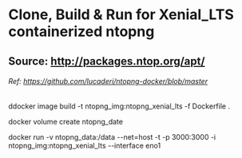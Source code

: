 # Clone, Build & Run for Xenial_LTS containerized ntopng
## Source: http://packages.ntop.org/apt/
###### Ref: https://github.com/lucaderi/ntopng-docker/blob/master

ddocker image build -t ntopng_img:ntopng_xenial_lts -f Dockerfile .

docker volume create ntopng_date

docker run -v ntopng_data:/data --net=host -t -p 3000:3000 -i ntopng_img:ntopng_xenial_lts --interface eno1
